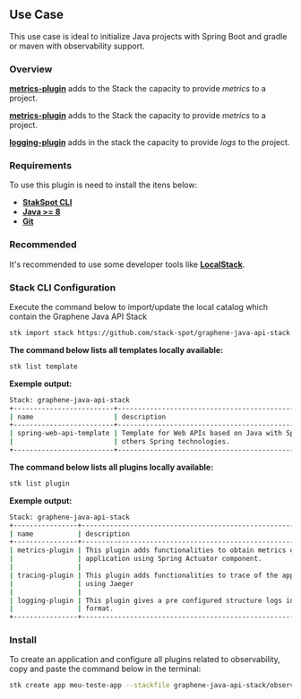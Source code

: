 ## **Use Case**
This use case is ideal to initialize Java projects with Spring Boot and gradle or maven with observability support.

### **Overview**
[**metrics-plugin**](https://github.com/stack-spot/graphene-java-api-stack/tree/main/metrics-plugin) adds to the Stack the capacity to provide _metrics_ to a project.

[**metrics-plugin**](https://github.com/stack-spot/graphene-java-api-stack/tree/main/metrics-plugin) adds to the Stack the capacity to provide _metrics_ to a project.

[**logging-plugin**](https://github.com/stack-spot/graphene-java-api-stack/tree/main/logging-plugin) adds in the stack the capacity to provide _logs_ to the project.

### **Requirements**
To use this plugin is need to install the itens below:

- [**StakSpot CLI**](https://docs.stackspot.com/v3.0.0/os-cli/installation/)
- [**Java >= 8**](https://openjdk.org/)
- [**Git**](https://git-scm.com/)

### **Recommended**
It's recommended to use some developer tools like [**LocalStack**](https://github.com/localstack/localstack).

### Stack CLI Configuration
Execute the command below to import/update the local catalog which contain the Graphene Java API Stack
```bash
stk import stack https://github.com/stack-spot/graphene-java-api-stack
```

**The command below lists all templates locally available:**
```bash
stk list template
```

**Exemple output:**
```bash
Stack: graphene-java-api-stack
+-------------------------+-----------------------------------------------------------+------------------+-----------------+
| name                    | description                                               | types            | version(latest) |
+-------------------------+-----------------------------------------------------------+------------------+-----------------+
| spring-web-api-template | Template for Web APIs based on Java with Spring Boot and  | ['app-template'] | no release      |
|                         | others Spring technologies.                               |                  |                 |
+-------------------------+-----------------------------------------------------------+------------------+-----------------+
```

**The command below lists all plugins locally available:**
```bash
stk list plugin
```

**Exemple output:**
```bash
Stack: graphene-java-api-stack
+----------------+--------------------------------------------------------------+---------+-----------------+
| name           | description                                                  | types   | version(latest) |
+----------------+--------------------------------------------------------------+---------+-----------------+
| metrics-plugin | This plugin adds functionalities to obtain metrics of the    | ['app'] | no release      |
|                | application using Spring Actuator component.                 |         |                 |
|                |                                                              |         |                 |
| tracing-plugin | This plugin adds functionalities to trace of the application | ['app'] | no release      |
|                | using Jaeger                                                 |         |                 |
|                |                                                              |         |                 |
| logging-plugin | This plugin gives a pre configured structure logs in JSON    | ['app'] | no release      |
|                | format.                                                      |         |                 |
+----------------+--------------------------------------------------------------+---------+-----------------+
```

### Install
To create an application and configure all plugins related to observability, copy and paste the command below in the terminal:
```bash
stk create app meu-teste-app --stackfile graphene-java-api-stack/observability
```
